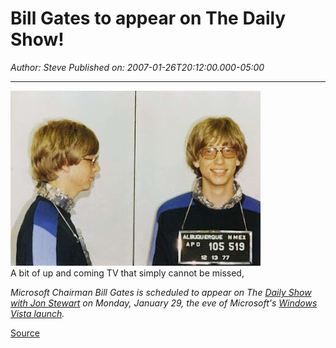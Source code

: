 # Bill Gates to appear on The Daily Show!

*Author: Steve*
*Published on: 2007-01-26T20:12:00.000-05:00*

---

[![](bill-gates-mugshot.jpg)](http://bp3.blogger.com/_kfv2ADnjgQg/RbqnqleByhI/AAAAAAAAAH0/Owhwv9aLi8U/s1600-h/bill-gates-mugshot.jpg)  
A bit of up and coming TV that simply cannot be missed,  
  
*Microsoft Chairman Bill Gates is scheduled to appear on The* [*Daily Show with Jon Stewart*](http://www.comedycentral.com/shows/the_daily_show/index.jhtml) *on Monday, January 29, the eve of Microsoft's* [*Windows Vista launch*](http://news.com.com/The+dawn+of+Vista/2009-1016_3-6132982.html "The dawn of Vista -- Friday, Jan 26, 2007")*.*  
  
[Source](http://news.com.com/2061-10805_3-6153416.html?part=rss&tag=2547-1_3-0-20&subj=news)  
  
  

